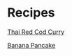 # Recipes   
 [Thai Red Cod Curry](./recipe/thai-red-cod-curry/)
 
 [Banana Pancake](./recipe/banana-pancake)